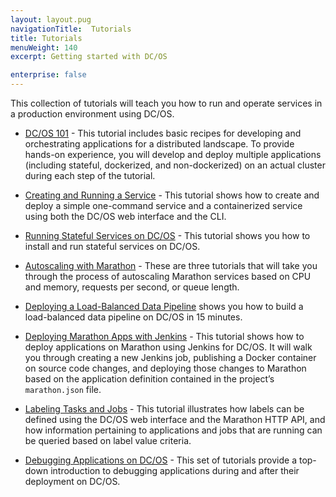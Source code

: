 ```yaml
---
layout: layout.pug
navigationTitle:  Tutorials
title: Tutorials
menuWeight: 140
excerpt: Getting started with DC/OS 

enterprise: false
---
```


This collection of tutorials will teach you how to run and operate services in a production environment using DC/OS.

- [DC/OS 101](/1.11/tutorials/dcos-101/) - This tutorial includes basic recipes for developing and orchestrating applications for a distributed landscape. To provide hands-on experience, you will develop and deploy multiple applications (including stateful, dockerized, and non-dockerized) on an actual cluster during each step of the tutorial. 
- [Creating and Running a Service](/1.11/tutorials/create-service/) - This tutorial shows how to create and deploy a simple one-command service and a containerized service using both the DC/OS web interface and the CLI.

- [Running Stateful Services on DC/OS](/1.11/tutorials/stateful-services/) - This tutorial shows you how to install and run stateful services on DC/OS.
- [Autoscaling with Marathon](/1.11/tutorials/autoscaling/) - These are three tutorials that will take you through the process of autoscaling Marathon services based on CPU and memory, requests per second, or queue length.
- [Deploying a Load-Balanced Data Pipeline](/1.11/tutorials/iot_pipeline/) shows you how to build a load-balanced data pipeline on DC/OS in 15 minutes.
- [Deploying Marathon Apps with Jenkins](/1.11/tutorials/deploy-on-marathon/) - This tutorial shows how to deploy applications on Marathon using Jenkins for DC/OS. It will walk you through creating a new Jenkins job, publishing a Docker container on source code changes, and deploying those changes to Marathon based on the application definition contained in the project’s `marathon.json` file.
- [Labeling Tasks and Jobs](/1.11/tutorials/task-labels/) - This tutorial illustrates how labels can be defined using the DC/OS web interface and the Marathon HTTP API, and how information pertaining to applications and jobs that are running can be queried based on label value criteria. 
- [Debugging Applications on DC/OS](/1.11/tutorials/dcos-debug/) - This set of tutorials provide a top-down introduction to debugging applications during and after their deployment on DC/OS.
